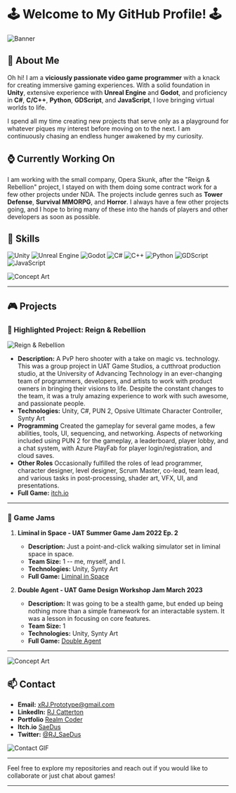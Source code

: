 # 🕹️ Welcome to My GitHub Profile! 🕹️

![Banner](https://images.nightcafe.studio/jobs/CSfKNsBiltdRmPRAPozM/CSfKNsBiltdRmPRAPozM--1--n076e.jpg?tr=w-1600,c-at_max)

## 👾 About Me

Oh hi! I am a **viciously passionate video game programmer** with a knack for creating immersive gaming experiences. With a solid foundation in **Unity**, extensive experience with **Unreal Engine** and **Godot**, and proficiency in **C#**, **C/C++**, **Python**, **GDScript**, and **JavaScript**, I love bringing virtual worlds to life.

I spend all my time creating new projects that serve only as a playground for whatever piques my interest before moving on to the next. I am continuously chasing an endless hunger awakened by my curiosity.

## ⌚ Currently Working On

I am working with the small company, Opera Skunk, after the "Reign & Rebellion" project, I stayed on with them doing some contract work for a few other projects under NDA. The projects include genres such as **Tower Defense**, **Survival MMORPG**, and **Horror**. I always have a few other projects going, and I hope to bring many of these into the hands of players and other developers as soon as possible.


## 🔧 Skills

![Unity](https://img.shields.io/badge/Unity-100000?style=for-the-badge&logo=unity&logoColor=white)
![Unreal Engine](https://img.shields.io/badge/Unreal-100000?style=for-the-badge&logo=unrealengine&logoColor=white)
![Godot](https://img.shields.io/badge/Godot-100000?style=for-the-badge&logo=godotengine&logoColor=white)
![C#](https://img.shields.io/badge/C%23-100000?style=for-the-badge&logo=csharp&logoColor=white)
![C++](https://img.shields.io/badge/C++-100000?style=for-the-badge&logo=cplusplus&logoColor=white)
![Python](https://img.shields.io/badge/Python-100000?style=for-the-badge&logo=python&logoColor=white)
![GDScript](https://img.shields.io/badge/GDScript-100000?style=for-the-badge&logo=godotengine&logoColor=white)
![JavaScript](https://img.shields.io/badge/JavaScript-100000?style=for-the-badge&logo=javascript&logoColor=white)

![Concept Art](https://images.nightcafe.studio/jobs/M0Ccv47mAQbZSvaWb5cT/M0Ccv47mAQbZSvaWb5cT--1--yx3ps.jpg?tr=w-1600,c-at_max)

---

## 🎮 Projects

### 🌟 Highlighted Project: Reign & Rebellion
![Reign & Rebellion](https://img.itch.zone/aW1hZ2UvMTI4MDA4MC83NDUxODU5LnBuZw==/347x500/GcMfw4.png)

- **Description:** A PvP hero shooter with a take on magic vs. technology. This was a group project in UAT Game Studios, a cutthroat production studio, at the University of Advancing Technology in an ever-changing team of programmers, developers, and artists to work with product owners in bringing their visions to life. Despite the constant changes to the team, it was a truly amazing experience to work with such awesome, and passionate people.
- **Technologies:** Unity, C#, PUN 2, Opsive Ultimate Character Controller, Synty Art
- **Programming** Created the gameplay for several game modes, a few abilities, tools, UI, sequencing, and networking. Aspects of networking included using PUN 2 for the gameplay, a leaderboard, player lobby, and a chat system, with Azure PlayFab for player login/registration, and cloud saves.
- **Other Roles** Occasionally fulfilled the roles of lead programmer, character designer, level designer, Scrum Master, co-lead, team lead, and various tasks in post-processing, shader art, VFX, UI, and presentations.
- **Full Game:** [itch.io](https://khestral.itch.io/reign-and-rebellion)

---

### 🚀 Game Jams

1. **Liminal in Space - UAT Summer Game Jam 2022 Ep. 2**
   - **Description:** Just a point-and-click walking simulator set in liminal space in space.
   - **Team Size:** 1 -- me, myself, and I.
   - **Technologies:** Unity, Synty Art
   - **Full Game:** [Liminal in Space](https://saedus.itch.io/liminal-in-space)

2. **Double Agent - UAT Game Design Workshop Jam March 2023**
   - **Description:** It was going to be a stealth game, but ended up being nothing more than a simple framework for an interactable system. It was a lesson in focusing on core features.
   - **Team Size:** 1
   - **Technologies:** Unity, Synty Art
   - **Full Game:** [Double Agent](https://saedus.itch.io/double-agent)

---

![Concept Art](https://images.nightcafe.studio/jobs/ec6APWNTVr3aRJI4DKCc/ec6APWNTVr3aRJI4DKCc--1--84qi1.jpg?tr=w-1600,c-at_max)

## 📫 Contact

- **Email:** [xRJ.Prototype@gmail.com](mailto:xRJ.Prototype@gmail.com)
- **LinkedIn:** [RJ Catterton](https://www.linkedin.com/in/rj-catterton/)
- **Portfolio** [Realm Coder](https://rjcatterton.wixsite.com/realmcoder)
- **Itch.io** [SaeDus](https://saedus.itch.io/)
- **Twitter:** [@RJ_SaeDus](https://twitter.com/RJ_SaeDus)

![Contact GIF](https://your-gif-url.com/contact.gif)

---

Feel free to explore my repositories and reach out if you would like to collaborate or just chat about games!

---
